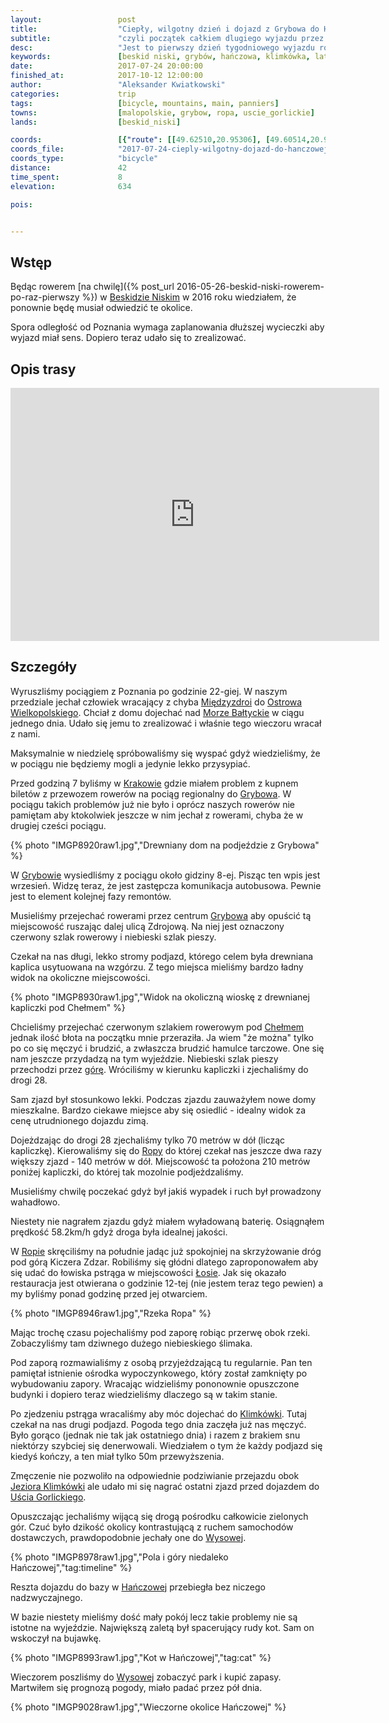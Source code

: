 ```yaml
---
layout:                 post
title:                  "Ciepły, wilgotny dzień i dojazd z Grybowa do Hańczowej"
subtitle:               "czyli początek całkiem dlugiego wyjazdu przez Beskid Niski"
desc:                   "Jest to pierwszy dzień tygodniowego wyjazdu rowerowego przez Beskid Niski zaczynając od Grybowa i jadąc na wschód przez (subiektywnie) najważniejsze miejsca."
keywords:               [beskid niski, grybów, hańczowa, klimkówka, lato, sakwy, tygodniowa]
date:                   2017-07-24 20:00:00
finished_at:            2017-10-12 12:00:00
author:                 "Aleksander Kwiatkowski"
categories:             trip
tags:                   [bicycle, mountains, main, panniers]
towns:                  [malopolskie, grybow, ropa, uscie_gorlickie]
lands:                  [beskid_niski]

coords:                 [{"route": [[49.62510,20.95306], [49.60514,20.99435], [49.61370,21.00387], [49.60291,21.04224], [49.58556,21.04542], [49.57649,21.06850], [49.55238,21.07340], [49.53183,21.10610], [49.52175,21.13794], [49.50687,21.12953], [49.48602,21.15391], [49.46527,21.16103]], "type": "bicycle"}, {"route": [[49.57671,21.06807], [49.57136,21.09082], [49.56368,21.09434], [49.56018,21.08335]], "type": "bicycle"}]
coords_file:            "2017-07-24-cieply-wilgotny-dojazd-do-hanczowej.json"
coords_type:            "bicycle"
distance:               42
time_spent:             8
elevation:              634

pois:


---
```


[wiki-beskid-niski]: https://pl.wikipedia.org/wiki/Beskid_Niski
[wiki-miedzyzdroje]: https://pl.wikipedia.org/wiki/Mi%C4%99dzyzdroje
[wiki-ostrow-wielkopolski]: https://pl.wikipedia.org/wiki/Ostr%C3%B3w_Wielkopolski
[wiki-morze-baltyckie]: https://pl.wikipedia.org/wiki/Morze_Ba%C5%82tyckie
[wiki-krakow]: https://pl.wikipedia.org/wiki/Krak%C3%B3w
[wiki-grybow]: https://pl.wikipedia.org/wiki/Gryb%C3%B3w
[wiki-ropa]: https://pl.wikipedia.org/wiki/Ropa_(wojew%C3%B3dztwo_ma%C5%82opolskie)
[wiki-losie]: https://pl.wikipedia.org/wiki/%C5%81osie_(powiat_gorlicki)
[wiki-klimkowka]: https://pl.wikipedia.org/wiki/Klimk%C3%B3wka_(powiat_gorlicki)
[wiki-klimkowka-jezioro]: https://pl.wikipedia.org/wiki/Jezioro_Klimkowskie
[wiki-uscie-gorlickie]: https://pl.wikipedia.org/wiki/U%C5%9Bcie_Gorlickie
[wiki-wysowa]: https://pl.wikipedia.org/wiki/Wysowa-Zdr%C3%B3j
[wiki-hanczowa]: https://pl.wikipedia.org/wiki/Ha%C5%84czowa
[wiki-chelm]: https://pl.wikipedia.org/wiki/Che%C5%82m_(Beskid_Niski)

Wstęp
-----

Będąc rowerem [na chwilę]({% post_url 2016-05-26-beskid-niski-rowerem-po-raz-pierwszy %})
w [Beskidzie Niskim][wiki-beskid-niski] w 2016 roku wiedziałem, że ponownie
będę musiał odwiedzić te
okolice.

Spora odległość od Poznania wymaga zaplanowania dłuższej wycieczki aby wyjazd
miał sens. Dopiero teraz udało się to zrealizować.

Opis trasy
----------

<iframe height='405' width='590' frameborder='0' allowtransparency='true' scrolling='no' src='https://www.strava.com/activities/1099221706/embed/565429c30341e475655349d2e37039f0613abc26'></iframe>

Szczegóły
---------

Wyruszliśmy pociągiem z Poznania po godzinie 22-giej. W naszym przedziale
jechał człowiek wracający z chyba [Międzyzdroi][wiki-miedzyzdroje] do
[Ostrowa Wielkopolskiego][wiki-ostrow-wielkopolski]. Chciał z domu dojechać
nad [Morze Bałtyckie][wiki-morze-baltyckie]
w ciągu jednego dnia.
Udało się jemu to zrealizować i właśnie tego wieczoru wracał z nami.

Maksymalnie w niedzielę spróbowaliśmy się wyspać gdyż wiedzieliśmy, że w pociągu
nie będziemy mogli a jedynie lekko przysypiać.

Przed godziną 7
byliśmy w [Krakowie][wiki-krakow] gdzie miałem problem z kupnem biletów z przewozem
rowerów na pociąg regionalny do [Grybowa][wiki-grybow].
W pociągu takich problemów już nie było i oprócz naszych rowerów nie pamiętam
aby ktokolwiek jeszcze w nim jechał z rowerami, chyba że w drugiej cześci pociągu.

{% photo "IMGP8920raw1.jpg","Drewniany dom na podjeździe z Grybowa" %}

W [Grybowie][wiki-grybow] wysiedliśmy z pociągu około gidziny 8-ej. Pisząc ten
wpis jest wrzesień. Widzę teraz, że jest zastępcza komunikacja autobusowa.
Pewnie jest to element kolejnej fazy remontów.

Musieliśmy przejechać rowerami przez centrum [Grybowa][wiki-grybow] aby opuścić tą miejscowość
ruszając dalej ulicą Zdrojową. Na niej jest oznaczony czerwony szlak rowerowy i
niebieski szlak pieszy.

Czekał na nas długi, lekko stromy podjazd, którego celem była drewniana kaplica
usytuowana na wzgórzu. Z tego miejsca mieliśmy bardzo ładny widok na okoliczne
miejscowości.

{% photo "IMGP8930raw1.jpg","Widok na okoliczną wioskę z drewnianej kapliczki pod Chełmem" %}

Chcieliśmy przejechać czerwonym szlakiem rowerowym pod [Chełmem][wiki-chelm]
jednak ilość błota na początku mnie przeraziła. Ja wiem "że można" tylko po co
się męczyć i brudzić, a zwłaszcza brudzić hamulce tarczowe. One się nam jeszcze
przydadzą na tym wyjeździe. Niebieski szlak pieszy przechodzi przez
[górę][wiki-chelm]. Wróciliśmy w kierunku kapliczki i zjechaliśmy
do drogi 28.

Sam zjazd był stosunkowo lekki. Podczas zjazdu zauważyłem nowe domy mieszkalne.
Bardzo ciekawe miejsce aby się osiedlić - idealny widok za cenę utrudnionego
dojazdu zimą.

Dojeżdzając do drogi 28 zjechaliśmy tylko 70 metrów w dół (licząc kapliczkę).
Kierowaliśmy się do
[Ropy][wiki-ropa] do której czekał nas jeszcze dwa razy większy zjazd - 140 metrów
w dół.
Miejscowość ta
położona 210 metrów poniżej kapliczki, do której tak mozolnie podjeżdzaliśmy.

Musieliśmy chwilę poczekać gdyż był jakiś wypadek i ruch był prowadzony
wahadłowo.

Niestety nie nagrałem zjazdu gdyż miałem wyładowaną baterię. Osiągnąłem prędkość 58.2km/h
gdyż droga była idealnej jakości.

W [Ropie][wiki-ropa] skręciliśmy na południe jadąc już spokojniej na
skrzyżowanie dróg pod górą Kiczera Zdzar. Robiliśmy się
głódni dlatego zaproponowałem aby się udać do łowiska pstrąga w
miejscowości [Łosie][wiki-losie]. Jak się okazało restauracja jest otwierana
o godzinie 12-tej (nie jestem teraz tego pewien)
a my byliśmy ponad godzinę przed jej otwarciem.

{% photo "IMGP8946raw1.jpg","Rzeka Ropa" %}

Mając trochę czasu pojechaliśmy pod zaporę robiąc przerwę obok rzeki.
Zobaczyliśmy tam dziwnego dużego niebieskiego ślimaka.

Pod zaporą rozmawialiśmy z osobą
przyjeżdzającą tu regularnie. Pan ten pamiętał istnienie ośrodka wypoczynkowego,
który został zamknięty po wybudowaniu zapory. Wracając widzieliśmy pononownie
opuszczone budynki i dopiero teraz wiedzieliśmy dlaczego są
w takim stanie.

Po zjedzeniu pstrąga wracaliśmy aby móc dojechać do [Klimkówki][wiki-klimkowka].
Tutaj czekał na nas drugi podjazd. Pogoda tego dnia zaczęła już nas męczyć.
Było gorąco (jednak nie tak jak ostatniego dnia) i
razem z brakiem snu niektórzy szybciej się denerwowali. Wiedziałem o tym
że każdy podjazd się kiedyś kończy, a ten miał tylko 50m przewyższenia.

Zmęczenie nie pozwoliło na odpowiednie podziwianie przejazdu obok
[Jeziora Klimkówki][wiki-klimkowka-jezioro] ale udało mi się
nagrać ostatni zjazd przed dojazdem do [Uścia Gorlickiego][wiki-uscie-gorlickie].

Opuszczając jechaliśmy wijącą się drogą pośrodku całkowicie zielonych gór.
Czuć było dzikość okolicy kontrastującą z ruchem samochodów dostawczych, prawdopodobnie
jechały one do [Wysowej][wiki-wysowa].

{% photo "IMGP8978raw1.jpg","Pola i góry niedaleko Hańczowej","tag:timeline" %}

Reszta dojazdu do bazy w [Hańczowej][wiki-hanczowa] przebiegła bez niczego
nadzwyczajnego.

W bazie niestety mieliśmy dość mały pokój lecz takie problemy nie są istotne na wyjeździe.
Największą zaletą był spacerujący rudy kot. Sam on wskoczył na bujawkę.

{% photo "IMGP8993raw1.jpg","Kot w Hańczowej","tag:cat" %}

Wieczorem poszliśmy do [Wysowej][wiki-wysowa] zobaczyć park i kupić zapasy.
Martwiłem się prognozą pogody, miało padać przez pół dnia.

{% photo "IMGP9028raw1.jpg","Wieczorne okolice Hańczowej" %}
